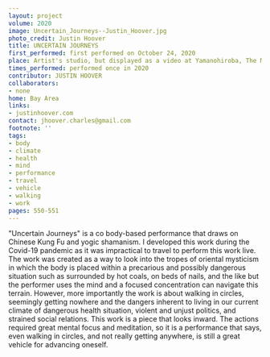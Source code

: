 ```yaml
---
layout: project
volume: 2020
image: Uncertain_Journeys--Justin_Hoover.jpg
photo_credit: Justin Hoover
title: UNCERTAIN JOURNEYS
first_performed: first performed on October 24, 2020
place: Artist's studio, but displayed as a video at Yamanohiroba, The Mountain Plaza,  Japan
times_performed: performed once in 2020
contributor: JUSTIN HOOVER
collaborators:
- none
home: Bay Area
links:
- justinhoover.com
contact: jhoover.charles@gmail.com
footnote: ''
tags:
- body
- climate
- health
- mind
- performance
- travel
- vehicle
- walking
- work
pages: 550-551
---
```



"Uncertain Journeys" is a co body-based performance that draws on Chinese Kung Fu and yogic shamanism. I developed this work during the Covid-19 pandemic as it was impractical to travel to perform this work live. The work was created as a way to look into the tropes of oriental mysticism in which the body is placed within a precarious and possibly dangerous situation such as surrounded by hot coals, on beds of nails, and the like but the performer uses the mind and a focused concentration can navigate this terrain. However, more importantly the work is about walking in circles, seemingly getting nowhere and the dangers inherent to living in our current climate of dangerous health situation, violent and unjust politics, and strained social relations. This work is a piece that looks inward. The actions required great mental focus and meditation, so it is a performance that says, even walking in circles, and not really getting anywhere, is still a great vehicle for advancing oneself.
